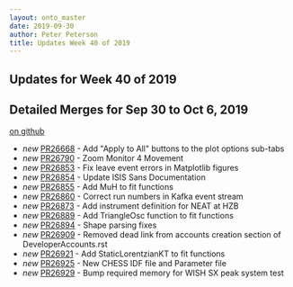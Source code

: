 ```yaml
---
layout: onto_master
date: 2019-09-30
author: Peter Peterson
title: Updates Week 40 of 2019
---
```

Updates for Week 40 of 2019
---------------------------

Detailed Merges for Sep 30 to Oct 6, 2019
-----------------------------------------
[on github](https://github.com/mantidproject/mantid/pulls?q=is%3Apr+merged%3A2019-10-01..2019-10-06)

* *new* [PR26668](https://github.com/mantidproject/mantid/pull/26668) - Add "Apply to All" buttons to the plot options sub-tabs
* *new* [PR26790](https://github.com/mantidproject/mantid/pull/26790) - Zoom Monitor 4 Movement
* *new* [PR26853](https://github.com/mantidproject/mantid/pull/26853) - Fix leave event errors in Matplotlib figures
* *new* [PR26854](https://github.com/mantidproject/mantid/pull/26854) - Update ISIS Sans Documentation
* *new* [PR26855](https://github.com/mantidproject/mantid/pull/26855) - Add MuH to fit functions
* *new* [PR26860](https://github.com/mantidproject/mantid/pull/26860) - Correct run numbers in Kafka event stream
* *new* [PR26873](https://github.com/mantidproject/mantid/pull/26873) - Add instrument definition for NEAT at HZB
* *new* [PR26889](https://github.com/mantidproject/mantid/pull/26889) - Add TriangleOsc function to fit functions
* *new* [PR26894](https://github.com/mantidproject/mantid/pull/26894) - Shape parsing fixes
* *new* [PR26909](https://github.com/mantidproject/mantid/pull/26909) - Removed dead link from accounts creation section of DeveloperAccounts.rst
* *new* [PR26921](https://github.com/mantidproject/mantid/pull/26921) - Add StaticLorentzianKT to fit functions
* *new* [PR26925](https://github.com/mantidproject/mantid/pull/26925) - New CHESS IDF file and Parameter file
* *new* [PR26929](https://github.com/mantidproject/mantid/pull/26929) - Bump required memory for WISH SX peak system test
